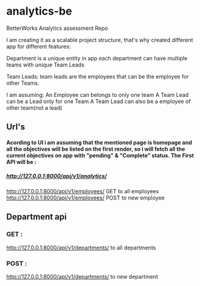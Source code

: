 # analytics-be
BetterWorks Analytics assessment Repo

I am creating it as a scalable project structure, that's why created different app for different features:

Department is a unique entity in app
each department can have multiple teams with unique Team Leads

Team Leads:
team leads are the employees that can be the employee for other Teams.

I am assuming:
An Employee can belongs to only one team
A Team Lead can be a Lead only for one Team
A Team Lead can also be a employee of other team(not a lead)


## Url's
#### Acording to UI i am assuming that the mentioned page is homepage and all the objectives will be listed on the first render, so i will fetch all the current objectives on app with "pending" & "Complete" status. The First API will be :

##### http://127.0.0.1:8000/api/v1/analytics/

http://127.0.0.1:8000/api/v1/employees/ GET to all employees
http://127.0.0.1:8000/api/v1/employees/ POST to new employee


## Department api
### GET :
 http://127.0.0.1:8000/api/v1/departments/ to all departments
### POST :
http://127.0.0.1:8000/api/v1/departments/ to new department

